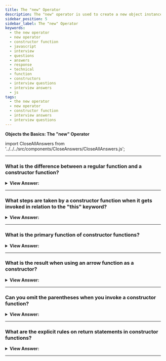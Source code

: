 ```yaml
---
title: The "new" Operator
description: The "new" operator is used to create a new object instance. What is the difference between a regular function and a constructor function? Interview Question
sidebar_position: 5
sidebar_label: The "new" Operator
keywords:
  - the new operator
  - new operator
  - constructor function
  - javascript
  - interview
  - questions
  - answers
  - response
  - technical
  - function
  - constructors
  - interview questions
  - interview answers
  - js
tags:
  - the new operator
  - new operator
  - constructor function
  - interview answers
  - interview questions
---
```


<head>
  <title>The new Operator | JavaScript Frontend Interview Questions</title>
</head>

**Objects the Basics: The "new" Operator**

import CloseAllAnswers from '../../../src/components/CloseAnswers/CloseAllAnswers.js';

<CloseAllAnswers />

---

### What is the difference between a regular function and a constructor function?

<details>
  <summary><strong>View Answer:</strong></summary>
  <div>
  <div><strong>Interview Response:</strong> The conventional difference is the constructor function name is capitalized and invoked with the "new" operator.
</div><br />
  <div><strong className="codeExample">Code Example:</strong><br /><br />

  <div></div>

```js
function User(name) {
  this.name = name;
  this.isAdmin = false;
}

let user = new User('Jack');

alert(user.name); // Jack
alert(user.isAdmin); // false
```

  </div>
  </div>
</details>

---

### What steps are taken by a constructor function when it gets invoked in relation to the "this" keyword?

<details>
  <summary><strong>View Answer:</strong></summary>
  <div>
  <div><strong>Interview Response:</strong> First, a new object is created and assigned to "this", the function body executes. Usually, it modifies "this", adds new properties, and the value of this gets returned.
</div><br />
  <div><strong className="codeExample">Code Example:</strong><br /><br />

  <div></div>

```js
function User(name) {
  // this = {};  (implicitly)

  // add properties to this
  this.name = name;
  this.isAdmin = false;

  // return this;  (implicitly)
}

// So let user = new User("Jack") gives the same result as:

let user = {
  name: 'Jack',
  isAdmin: false,
};
```

  </div>
  </div>
</details>

---

### What is the primary function of constructor functions?

<details>
  <summary><strong>View Answer:</strong></summary>
  <div>
  <div><strong>Interview Response:</strong> The primary purpose of constructors is to act as the framework of object creation. It quickly allows the code to create new objects in its image. All functions that accept the arrow function can get used as a constructor.
</div>
  </div>
</details>

---

### What is the result when using an arrow function as a constructor?

<details>
  <summary><strong>View Answer:</strong></summary>
  <div>
  <div><strong>Interview Response:</strong> Any attempt to resolve "this" in an arrow function results in a type error. This behavior is especially notable when you try to use an arrow function as a constructor, resulting in a type error. A cardinal rule to remember in JavaScript development is that arrow functions have no "THIS".
</div><br />
  <div><strong className="codeExample">Code Example:</strong><br /><br />

  <div></div>

```js
const Car = (color) => {
  this.color = color;
};

const redCar = new Car('red'); // TypeError: Car is not a constructor
```

  </div>
  </div>
</details>

---

### Can you omit the parentheses when you invoke a constructor function?

<details>
  <summary><strong>View Answer:</strong></summary>
  <div>
  <div><strong>Interview Response:</strong> Yes, technically, when you have no arguments and this approach is permitted by the specification but not considered a good style. It would be best always to use the parentheses even when you have no arguments in your constructor.
</div><br />
  <div><strong className="codeExample">Code Example:</strong><br /><br />

  <div></div>

```js
// let user = new User; <-- no parentheses

// same as
let user = new User(); <-- proper implementation
```

  </div>
  </div>
</details>

---

### What are the explicit rules on return statements in constructor functions?

<details>
  <summary><strong>View Answer:</strong></summary>
  <div>
  <div><strong>Interview Response:</strong> Constructors often do not contain a return statement. Their role is to enter all relevant information into this, and it immediately becomes the outcome; nevertheless, if there is a return statement, the rule is straightforward.<br /><br />
  <ol>
    <li>If the return function gets used with an object, the object is returned instead of this.</li>
    <li>If the return function gets invoked with a primitive, it gets ignored.</li>
  </ol>
</div><br />
  <div><strong className="codeExample">Code Example:</strong><br /><br />

  <div></div>

```js
function BigUser() {
  this.name = 'John';

  return { name: 'Godzilla' }; // <-- returns this object
}

alert(new BigUser().name); // Godzilla, got that object
```

  </div>
  </div>
</details>

---
